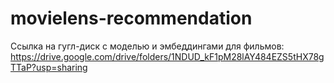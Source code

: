 # movielens-recommendation
Ссылка на гугл-диск с моделью и эмбеддингами для фильмов: https://drive.google.com/drive/folders/1NDUD_kF1pM28lAY484EZS5tHX78gTTaP?usp=sharing
